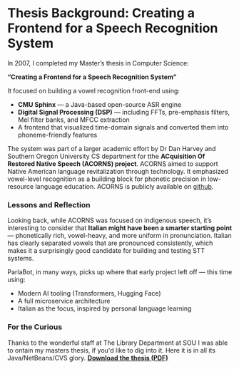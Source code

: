 # Thesis Background: Creating a Frontend for a Speech Recognition System

In 2007, I completed my Master’s thesis in Computer Science:

**“Creating a Frontend for a Speech Recognition System”**

It focused on building a vowel recognition front-end using:
- **CMU Sphinx** — a Java-based open-source ASR engine
- **Digital Signal Processing (DSP)** — including FFTs, pre-emphasis filters, Mel filter banks, and MFCC extraction
- A frontend that visualized time-domain signals and converted them into phoneme-friendly features

The system was part of a larger academic effort by Dr Dan Harvey and Southern Oregon University CS department for tthe **ACquisition Of Restored Native Speech (ACORNS) project**. ACORNS aimed to support Native American language revitalization through technology. It emphasized vowel-level recognition as a building block for phonetic precision in low-resource language education. ACORNS is publicly available on [github](https://github.com/language-apps).

### Lessons and Reflection

Looking back, while ACORNS was focused on indigenous speech, it’s interesting to consider that **Italian might have been a smarter starting point** — phonetically rich, vowel-heavy, and more uniform in pronunciation. Italian has clearly separated vowels that are pronounced consistently, which makes it a surprisingly good candidate for building and testing STT systems. 

ParlaBot, in many ways, picks up where that early project left off — this time using:
- Modern AI tooling (Transformers, Hugging Face)
- A full microservice architecture
- Italian as the focus, inspired by personal language learning

### For the Curious
Thanks to the wonderful staff at The Library Department at SOU I was able to ontain my masters thesis, if you'd like to dig into it.  Here it is in all its Java/NetBeans/CVS glory. 
**[Download the thesis (PDF)](/docs/MastersThesis-Creating_A_Frontend_for_a_SpeechRecognitonSystem.pdf)**

